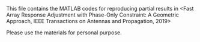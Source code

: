 This file contains the MATLAB codes for reproducing partial results in 
<Fast Array Response Adjustment with Phase-Only Constraint: A Geometric Approach,  IEEE Transactions on Antennas and Propagation, 2019>

Please use the materials for personal purpose.
